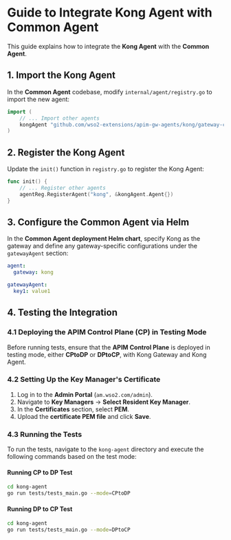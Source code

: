 # Guide to Integrate Kong Agent with Common Agent

This guide explains how to integrate the **Kong Agent** with the **Common Agent**.

## 1. Import the Kong Agent
In the **Common Agent** codebase, modify `internal/agent/registry.go` to import the new agent:

```go
import (
    // ... Import other agents
    kongAgent "github.com/wso2-extensions/apim-gw-agents/kong/gateway-connector"
)
```

## 2. Register the Kong Agent
Update the `init()` function in `registry.go` to register the Kong Agent:

```go
func init() {
    // ... Register other agents
    agentReg.RegisterAgent("kong", &kongAgent.Agent{})
}
```

## 3. Configure the Common Agent via Helm
In the **Common Agent deployment Helm chart**, specify Kong as the gateway and define any gateway-specific configurations under the `gatewayAgent` section:

```yaml
agent:
  gateway: kong

gatewayAgent:
  key1: value1
```

## 4. Testing the Integration

### 4.1 Deploying the APIM Control Plane (CP) in Testing Mode
Before running tests, ensure that the **APIM Control Plane** is deployed in testing mode, either **CPtoDP** or **DPtoCP**, with Kong Gateway and Kong Agent.

### 4.2 Setting Up the Key Manager's Certificate
1. Log in to the **Admin Portal** (`am.wso2.com/admin`).
2. Navigate to **Key Managers** -> **Select Resident Key Manager**.
3. In the **Certificates** section, select **PEM**.
4. Upload the **certificate PEM file** and click **Save**.

### 4.3 Running the Tests
To run the tests, navigate to the `kong-agent` directory and execute the following commands based on the test mode:

#### Running CP to DP Test
```sh
cd kong-agent
go run tests/tests_main.go --mode=CPtoDP
```

#### Running DP to CP Test
```sh
cd kong-agent
go run tests/tests_main.go --mode=DPtoCP
```